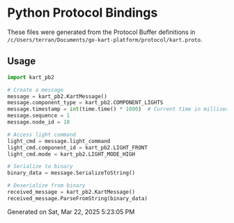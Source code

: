 # Python Protocol Bindings

These files were generated from the Protocol Buffer definitions in `/c/Users/terran/Documents/go-kart-platform/protocol/kart.proto`.

## Usage

```python
import kart_pb2

# Create a message
message = kart_pb2.KartMessage()
message.component_type = kart_pb2.COMPONENT_LIGHTS
message.timestamp = int(time.time() * 1000)  # Current time in milliseconds
message.sequence = 1
message.node_id = 10

# Access light command
light_cmd = message.light_command
light_cmd.component_id = kart_pb2.LIGHT_FRONT
light_cmd.mode = kart_pb2.LIGHT_MODE_HIGH

# Serialize to binary
binary_data = message.SerializeToString()

# Deserialize from binary
received_message = kart_pb2.KartMessage()
received_message.ParseFromString(binary_data)
```

Generated on Sat, Mar 22, 2025  5:23:05 PM
